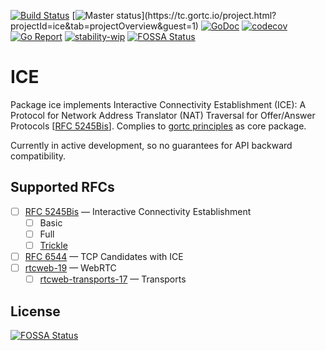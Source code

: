[![Build Status](https://travis-ci.com/gortc/ice.svg)](https://travis-ci.com/gortc/ice)
[![Master status](https://tc.gortc.io/app/rest/builds/buildType:(id:ice_MasterStatus)/statusIcon.svg)](https://tc.gortc.io/project.html?projectId=ice&tab=projectOverview&guest=1)
[![GoDoc](https://godoc.org/github.com/gortc/ice?status.svg)](http://godoc.org/github.com/gortc/ice)
[![codecov](https://codecov.io/gh/gortc/ice/branch/master/graph/badge.svg)](https://codecov.io/gh/gortc/ice)
[![Go Report](https://goreportcard.com/badge/github.com/gortc/ice)](http://goreportcard.com/report/gortc/ice)
[![stability-wip](https://img.shields.io/badge/stability-wip-lightgrey.svg)](https://github.com/mkenney/software-guides/blob/master/STABILITY-BADGES.md#work-in-progress)
[![FOSSA Status](https://app.fossa.io/api/projects/git%2Bgithub.com%2Fgortc%2Fice.svg?type=shield)](https://app.fossa.io/projects/git%2Bgithub.com%2Fgortc%2Fice?ref=badge_shield)
# ICE
Package ice implements Interactive Connectivity Establishment (ICE):
A Protocol for Network Address Translator (NAT) Traversal for Offer/Answer Protocols
[[RFC 5245Bis](https://tools.ietf.org/html/draft-ietf-ice-rfc5245bis)].
Complies to [gortc principles](https://gortc.io/#principles) as core package.

Currently in active development, so no guarantees for API backward
compatibility.

## Supported RFCs
- [ ] [RFC 5245Bis](https://tools.ietf.org/html/draft-ietf-ice-rfc5245bis) — Interactive Connectivity Establishment
    - [ ] Basic
    - [ ] Full
    - [ ] [Trickle](https://tools.ietf.org/html/draft-ietf-ice-trickle)
- [ ] [RFC 6544](https://tools.ietf.org/html/draft-ietf-ice-rfc5245bis) — TCP Candidates with ICE
- [ ] [rtcweb-19](https://tools.ietf.org/html/draft-ietf-rtcweb-overview-19) — WebRTC
    - [ ] [rtcweb-transports-17](https://tools.ietf.org/html/draft-ietf-rtcweb-transports-17) — Transports

## License
[![FOSSA Status](https://app.fossa.io/api/projects/git%2Bgithub.com%2Fgortc%2Fice.svg?type=large)](https://app.fossa.io/projects/git%2Bgithub.com%2Fgortc%2Fice?ref=badge_large)